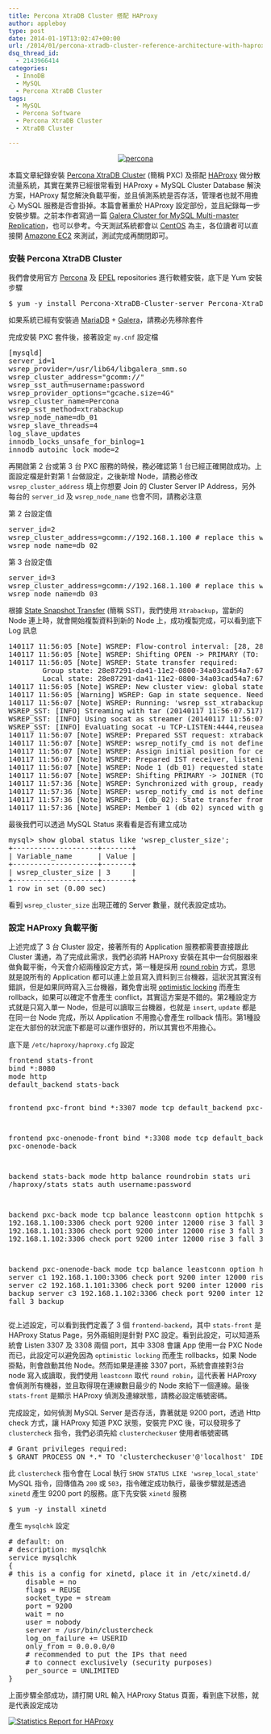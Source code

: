 ```yaml
---
title: Percona XtraDB Cluster 搭配 HAProxy
author: appleboy
type: post
date: 2014-01-19T13:02:47+00:00
url: /2014/01/percona-xtradb-cluster-reference-architecture-with-haproxy/
dsq_thread_id:
  - 2143966414
categories:
  - InnoDB
  - MySQL
  - Percona XtraDB Cluster
tags:
  - MySQL
  - Percona Software
  - Percona XtraDB Cluster
  - XtraDB Cluster

---
```

<div style="margin:0 auto; text-align:center">
  <a href="https://www.flickr.com/photos/appleboy/12023069753/" title="percona by appleboy46, on Flickr"><img src="https://i1.wp.com/farm4.staticflickr.com/3820/12023069753_de60d0c86d_m.jpg?resize=240%2C234&#038;ssl=1" alt="percona" data-recalc-dims="1" /></a>
</div>

本篇文章紀錄安裝 [Percona XtraDB Cluster][1] (簡稱 PXC) 及搭配 [HAProxy][2] 做分散流量系統，其實在業界已經很常看到 HAProxy + MySQL Cluster Database 解決方案，HAProxy 幫您解決負載平衡，並且偵測系統是否存活，管理者也就不用擔心 MySQL 服務是否會掛掉。本篇會著重於 HAProxy 設定部份，並且紀錄每一步安裝步驟。之前本作者寫過一篇 [Galera Cluster for MySQL Multi-master Replication][3]，也可以參考。今天測試系統都會以 [CentOS][4] 為主，各位讀者可以直接開 [Amazone EC2][5] 來測試，測試完成再關閉即可。

<!--more-->

### 安裝 Percona XtraDB Cluster

我們會使用官方 [Percona][6] 及 [EPEL][7] repositories 進行軟體安裝，底下是 Yum 安裝步驟

<div>
  <pre class="brush: bash; title: ; notranslate" title="">$ yum -y install Percona-XtraDB-Cluster-server Percona-XtraDB-Cluster-client Percona-Server-shared-compat percona-xtrabackup</pre>
</div>

如果系統已經有安裝過 [MariaDB][8] + [Galera][9]，請務必先移除套件

完成安裝 PXC 套件後，接著設定 `my.cnf` 設定檔

<div>
  <pre class="brush: bash; title: ; notranslate" title="">[mysqld]
server_id=1
wsrep_provider=/usr/lib64/libgalera_smm.so
wsrep_cluster_address="gcomm://"
wsrep_sst_auth=username:password
wsrep_provider_options="gcache.size=4G"
wsrep_cluster_name=Percona
wsrep_sst_method=xtrabackup
wsrep_node_name=db_01
wsrep_slave_threads=4
log_slave_updates
innodb_locks_unsafe_for_binlog=1
innodb_autoinc_lock_mode=2</pre>
</div>

再開啟第 2 台或第 3 台 PXC 服務的時候，務必確認第 1 台已經正確開啟成功。上面設定檔是針對第 1 台做設定，之後新增 Node，請務必修改 `wsrep_cluster_address` 填上你想要 Join 的 Cluster Server IP Address，另外每台的 `server_id` 及 `wsrep_node_name` 也會不同，請務必注意

第 2 台設定值

<div>
  <pre class="brush: bash; title: ; notranslate" title="">server_id=2
wsrep_cluster_address=gcomm://192.168.1.100 # replace this with the IP of your first node
wsrep_node_name=db_02</pre>
</div>

第 3 台設定值

<div>
  <pre class="brush: bash; title: ; notranslate" title="">server_id=3
wsrep_cluster_address=gcomm://192.168.1.100 # replace this with the IP of your first node
wsrep_node_name=db_03</pre>
</div>

根據 [State Snapshot Transfer][10] (簡稱 SST)，我們使用 `Xtrabackup`，當新的 Node 連上時，就會開始複製資料到新的 Node 上，成功複製完成，可以看到底下 Log 訊息

<div>
  <pre class="brush: bash; title: ; notranslate" title="">140117 11:56:05 [Note] WSREP: Flow-control interval: [28, 28]
140117 11:56:05 [Note] WSREP: Shifting OPEN -> PRIMARY (TO: 678691)
140117 11:56:05 [Note] WSREP: State transfer required:
        Group state: 28e87291-da41-11e2-0800-34a03cad54a7:678691
        Local state: 28e87291-da41-11e2-0800-34a03cad54a7:678684
140117 11:56:05 [Note] WSREP: New cluster view: global state: 28e87291-da41-11e2-0800-34a03cad54a7:678691, view# 33: Primary, number of nodes: 3, my index: 1, protocol version 2
140117 11:56:05 [Warning] WSREP: Gap in state sequence. Need state transfer.
140117 11:56:07 [Note] WSREP: Running: 'wsrep_sst_xtrabackup --role 'joiner' --address '122.146.119.102' --auth 'username:password' --datadir '/var/lib/mysql/' --defaults-file '/etc/my.cnf' --parent '965''
WSREP_SST: [INFO] Streaming with tar (20140117 11:56:07.517)
WSREP_SST: [INFO] Using socat as streamer (20140117 11:56:07.519)
WSREP_SST: [INFO] Evaluating socat -u TCP-LISTEN:4444,reuseaddr stdio | tar xfi - --recursive-unlink -h; RC=( ${PIPESTATUS[@]} ) (20140117 11:56:07.531)
140117 11:56:07 [Note] WSREP: Prepared SST request: xtrabackup|122.146.119.102:4444/xtrabackup_sst
140117 11:56:07 [Note] WSREP: wsrep_notify_cmd is not defined, skipping notification.
140117 11:56:07 [Note] WSREP: Assign initial position for certification: 678691, protocol version: 2
140117 11:56:07 [Note] WSREP: Prepared IST receiver, listening at: tcp://122.146.119.102:4568
140117 11:56:07 [Note] WSREP: Node 1 (db_01) requested state transfer from '*any*'. Selected 0 (db_02)(SYNCED) as donor.
140117 11:56:07 [Note] WSREP: Shifting PRIMARY -> JOINER (TO: 678692)
140117 11:57:36 [Note] WSREP: Synchronized with group, ready for connections
140117 11:57:36 [Note] WSREP: wsrep_notify_cmd is not defined, skipping notification.
140117 11:57:36 [Note] WSREP: 1 (db_02): State transfer from 0 (db_01) complete.
140117 11:57:36 [Note] WSREP: Member 1 (db_02) synced with group.
</pre>
</div>

最後我們可以透過 MySQL Status 來看看是否有建立成功

<div>
  <pre class="brush: bash; title: ; notranslate" title="">mysql> show global status like 'wsrep_cluster_size';
+--------------------+-------+
| Variable_name      | Value |
+--------------------+-------+
| wsrep_cluster_size | 3     |
+--------------------+-------+
1 row in set (0.00 sec)</pre>
</div>

看到 `wsrep_cluster_size` 出現正確的 Server 數量，就代表設定成功。

### 設定 HAProxy 負載平衡

上述完成了 3 台 Cluster 設定，接著所有的 Application 服務都需要直接跟此 Cluster 溝通，為了完成此需求，我們必須將 HAProxy 安裝在其中一台伺服器來做負載平衡，今天會介紹兩種設定方式，第一種是採用 [round robin][11] 方式，意思就是說所有的 Application 都可以連上並且寫入資料到三台機器，這狀況其實沒有錯誤，但是如果同時寫入三台機器，難免會出現 [optimistic locking][12] 而產生 rollback，如果可以確定不會產生 conflict，其實這方案是不錯的。第2種設定方式就是只寫入單一 Node，但是可以讀取三台機器，也就是 `insert`, `update` 都是在同一台 Node 完成，所以 Application 不用擔心會產生 rollback 情形。第1種設定在大部份的狀況底下都是可以運作很好的，所以其實也不用擔心。

底下是 `/etc/haproxy/haproxy.cfg` 設定

<div>
  <pre class="brush: bash; title: ; notranslate" title="">
frontend stats-front
bind *:8080
mode http
default_backend stats-back

frontend pxc-front
bind *:3307
mode tcp
default_backend pxc-back

frontend pxc-onenode-front
bind *:3308
mode tcp
default_backend pxc-onenode-back

backend stats-back
mode http
balance roundrobin
stats uri /haproxy/stats
stats auth username:password

backend pxc-back
mode tcp
balance leastconn
option httpchk
server c1 192.168.1.100:3306 check port 9200 inter 12000 rise 3 fall 3
server c2 192.168.1.101:3306 check port 9200 inter 12000 rise 3 fall 3
server c3 192.168.1.102:3306 check port 9200 inter 12000 rise 3 fall 3

backend pxc-onenode-back
mode tcp
balance leastconn
option httpchk
server c1 192.168.1.100:3306 check port 9200 inter 12000 rise 3 fall 3
server c2 192.168.1.101:3306 check port 9200 inter 12000 rise 3 fall 3 backup
server c3 192.168.1.102:3306 check port 9200 inter 12000 rise 3 fall 3 backup</pre>
</div>

從上述設定，可以看到我們定義了 3 個 `frontend-backend`，其中 `stats-front` 是 HAProxy Status Page，另外兩組則是針對 PXC 設定。看到此設定，可以知道系統會 Listen 3307 及 3308 兩個 port，其中 3308 會讓 App 使用一台 PXC Node 而已，此設定可以避免因為 `optimistic locking` 而產生 rollbacks，如果 Node 掛點，則會啟動其他 Node。然而如果是連接 3307 port，系統會直接對3台 node 寫入或讀取，我們使用 `leastconn` 取代 `round robin`，這代表著 HAProxy 會偵測所有機器，並且取得現在連線數目最少的 Node 來給下一個連線。最後 `stats-front` 是顯示 HAProxy 偵測及連線狀態，請務必設定帳號密碼。

完成設定，如何偵測 MySQL Server 是否存活，靠著就是 9200 port，透過 Http check 方式，讓 HAProxy 知道 PXC 狀態，安裝完 PXC 後，可以發現多了 `clustercheck` 指令，我們必須先給 `clustercheckuser` 使用者帳號密碼

<div>
  <pre class="brush: bash; title: ; notranslate" title=""># Grant privileges required:
$ GRANT PROCESS ON *.* TO 'clustercheckuser'@'localhost' IDENTIFIED BY 'clustercheckpassword!';</pre>
</div>

此 `clustercheck` 指令會在 Local 執行 `SHOW STATUS LIKE 'wsrep_local_state'` MySQL 指令，回傳值為 `200` 或 `503`，指令確定成功執行，最後步驟就是透過 `xinetd` 產生 9200 port 的服務。底下先安裝 `xinetd` 服務

<div>
  <pre class="brush: bash; title: ; notranslate" title="">$ yum -y install xinetd</pre>
</div>

產生 `mysqlchk` 設定

<div>
  <pre class="brush: bash; title: ; notranslate" title=""># default: on
# description: mysqlchk
service mysqlchk
{
# this is a config for xinetd, place it in /etc/xinetd.d/
    disable = no
    flags = REUSE
    socket_type = stream
    port = 9200
    wait = no
    user = nobody
    server = /usr/bin/clustercheck
    log_on_failure += USERID
    only_from = 0.0.0.0/0
    # recommended to put the IPs that need
    # to connect exclusively (security purposes)
    per_source = UNLIMITED
}</pre>
</div>

上面步驟全部成功，請打開 URL 輸入 HAProxy Status 頁面，看到底下狀態，就是代表設定成功

[<img src="https://i2.wp.com/farm6.staticflickr.com/5478/12029396533_46838d86a6_z.jpg?resize=640%2C90&#038;ssl=1" alt="Statistics Report for HAProxy" data-recalc-dims="1" />][13]

 [1]: http://www.percona.com/software/percona-xtradb-cluster
 [2]: http://haproxy.1wt.eu/
 [3]: http://blog.wu-boy.com/2013/03/galera-cluster-for-mysql-multi-master-replication/
 [4]: http://www.centos.org/
 [5]: http://aws.amazon.com/ec2/
 [6]: http://www.percona.com/docs/wiki/repositories:yum
 [7]: http://fedoraproject.org/wiki/EPEL
 [8]: http://codership.com/content/using-galera-cluster
 [9]: https://mariadb.org/
 [10]: http://www.percona.com/doc/percona-xtradb-cluster/5.5/manual/state_snapshot_transfer.html
 [11]: http://en.wikipedia.org/wiki/Round-robin_scheduling
 [12]: http://en.wikipedia.org/wiki/Optimistic_concurrency_control
 [13]: https://www.flickr.com/photos/appleboy/12029396533/ "Statistics Report for HAProxy by appleboy46, on Flickr"